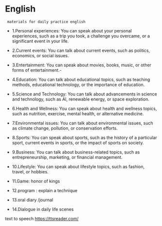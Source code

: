 # English
` materials for daily practice english`

- 1.Personal experiences: You can speak about your personal experiences, such as a trip you took, a challenge you overcame, or a significant event in your life.

- 2.Current events: You can talk about current events, such as politics, economics, or social issues.

- 3.Entertainment: You can speak about movies, books, music, or other forms of entertainment.-

- 4.Education: You can talk about educational topics, such as teaching methods, educational technology, or the importance of education.

- 5.Science and Technology: You can talk about advancements in science and technology, such as AI, renewable energy, or space exploration.

- 6.Health and Wellness: You can speak about health and wellness topics, such as nutrition, exercise, mental health, or alternative medicine.

- 7.Environmental issues: You can talk about environmental issues, such as climate change, pollution, or conservation efforts.

- 8.Sports: You can speak about sports, such as the history of a particular sport, current events in sports, or the impact of sports on society.

- 9.Business: You can talk about business-related topics, such as entrepreneurship, marketing, or financial management.

- 10.Lifestyle: You can speak about lifestyle topics, such as fashion, travel, or hobbies.

- 11.Game: honor of kings

- 12.program : explain a technique 

- 13.oral diary /journal

- 14.Dialogue in daily life scenes

text to speech  https://ttsreader.com/
